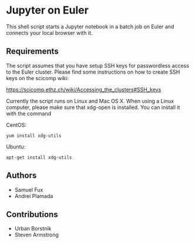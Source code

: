 # Jupyter on Euler

This shell script starts a Jupyter notebook in a batch job on Euler and connects your local browser with it.

## Requirements

The script assumes that you have setup SSH keys for passwordless access to the Euler cluster. Please find some instructions on how to create SSH keys on the scicomp wiki:

https://scicomp.ethz.ch/wiki/Accessing_the_clusters#SSH_keys

Currently the script runs on Linux and Mac OS X. When using a Linux computer, please make sure that xdg-open is installed. You can install it with the command

CentOS:

```
yum install xdg-utils
```

Ubuntu:

```
apt-get install xdg-utils
```

## Authors
* Samuel Fux
* Andrei Plamada

## Contributions
* Urban Borstnik
* Steven Armstrong